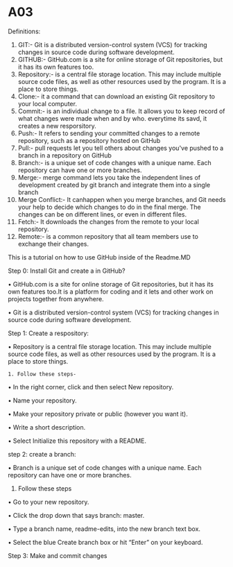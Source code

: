 # A03
Definitions:
1. GIT:- Git is a distributed version-control system (VCS) for tracking changes in source code during software development.
2. GITHUB:- GitHub.com is a site for online storage of Git repositories, but it has its own features too.
3. Repository:- is a central file storage location. This may include multiple source code files, as well as other resources used by the program. It is a place to store things.
4. Clone:- it a command that can download an existing Git repository to your local computer.
5. Commit:- is an individual change to a file. It allows you to keep record of what changes were made when and by who. everytime its savd, it creates a new resporsitory.
6. Push:- It refers to sending your committed changes to a remote repository, such as a repository hosted on GitHub
7. Pull:- pull requests let you tell others about changes you've pushed to a branch in a repository on GitHub
8. Branch:- is a unique set of code changes with a unique name. Each repository can have one or more branches.
9. Merge:- merge command lets you take the independent lines of development created by git branch and integrate them into a 
single branch
10. Merge Conflict:- It canhappen when you merge branches, and Git needs your help to decide which changes to do in the final merge. The changes can be on different lines, or even in different files.
11. Fetch:- It downloads the changes from the remote to your local repository.
12. Remote:- is a common repository that all team members use to exchange their changes. 

This is a tutorial on how to use GitHub inside of the Readme.MD

Step 0: Install Git and create a in GitHub?

•	GitHub.com is a site for online storage of Git repositories, but it has its own features too.It is a platform for coding and it lets and other work on projects together from anywhere.

•	 Git is a distributed version-control system (VCS) for tracking changes in source code during software development.

Step 1: Create a respository: 

•	Repository is a central file storage location. This may include multiple source code files, as well as other resources used by the program. It is a place to store things.

 	1. Follow these steps- 
  
•	In the right corner, click and then select New repository.

•	Name your repository.

•	Make your repository private or public (however you want it).

•	Write a short description.

•	Select Initialize this repository with a README.

step 2: create a branch: 

•	Branch is a unique set of code changes with a unique name. Each repository can have one or more branches. 
1.	Follow these steps

•	Go to your new repository.

•	Click the drop down that says branch: master. 

•	Type a branch name, readme-edits, into the new branch text box. 

•	Select the blue Create branch box or hit “Enter” on your keyboard.

Step 3: Make and commit changes
